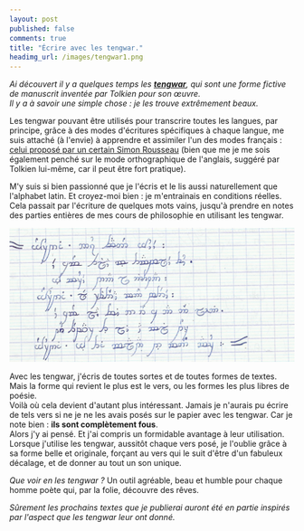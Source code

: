 ```yaml
---
layout: post
published: false
comments: true
title: "Écrire avec les tengwar."
headimg_url: /images/tengwar1.png
---
```

*Ai découvert il y a quelques temps les [__tengwar__](http://fr.wikipedia.org/wiki/Tengwar), qui sont une forme fictive de manuscrit inventée par Tolkien pour son œuvre.  
Il y a à savoir une simple chose : je les trouve extrêmement beaux.*

Les tengwar pouvant être utilisés pour transcrire toutes les langues, par principe, grâce à des modes d'écritures spécifiques à chaque langue, me suis attaché (à l'envie) à apprendre et assimiler l'un des modes français : [celui proposé par un certain Simon Rousseau](http://www.simonrousseau.free.fr/tolkien/teng-fra.pdf) (bien que me je me sois également penché sur le mode orthographique de l'anglais, suggéré par Tolkien lui-même, car il peut être fort pratique).

M'y suis si bien passionné que je l'écris et le lis aussi naturellement que l'alphabet latin. Et croyez-moi bien : je m'entrainais en conditions réelles. Cela passait par l'écriture de quelques mots vains, jusqu'à prendre en notes des parties entières de mes cours de philosophie en utilisant les tengwar.

![Quelques vers écrits avec des tengwar, écrit en cours de philosophie.](/images/tengwar1.png)

Avec les tengwar, j'écris de toutes sortes et de toutes formes de textes. Mais la forme qui revient le plus est le vers, ou les formes les plus libres de poésie.  
Voilà où cela devient d'autant plus intéressant. Jamais je n'aurais pu écrire de tels vers si ne je ne les avais posés sur le papier avec les tengwar. Car je note bien : **ils sont complètement fous**.  
Alors j'y ai pensé. Et j'ai compris un formidable avantage à leur utilisation. Lorsque j'utilise les tengwar, aussitôt chaque vers posé, je l'oublie grâce à sa forme belle et originale, forçant au vers qui le suit d'être d'un fabuleux décalage, et de donner au tout un son unique.

*Que voir en les tengwar ?* Un outil agréable, beau et humble pour chaque homme poète qui, par la folie, découvre des rêves.

*Sûrement les prochains textes que je publierai auront été en partie inspirés par l'aspect que les tengwar leur ont donné.*
